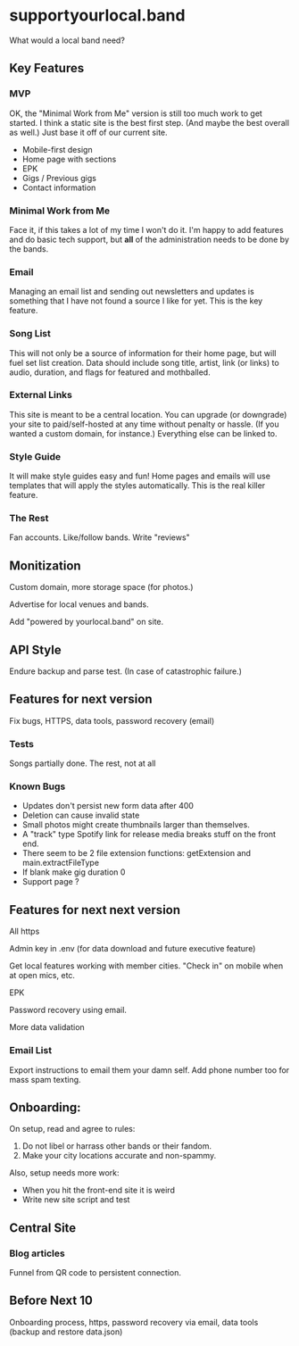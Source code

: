 # supportyourlocal.band

What would a local band need?

## Key Features

### MVP

OK, the "Minimal Work from Me" version is still too much work to get started. I think a static site is the best first step. (And maybe the best overall as well.) Just base it off of our current site.

* Mobile-first design
* Home page with sections
* EPK
* Gigs / Previous gigs
* Contact information

### Minimal Work from Me

Face it, if this takes a lot of my time I won't do it. I'm happy to add features and do basic tech support, but **all** of the administration needs to be done by the bands.

### Email

Managing an email list and sending out newsletters and updates is something that I have not found a source I like for yet. This is the key feature.

### Song List

This will not only be a source of information for their home page, but will fuel set list creation. Data should include song title, artist, link (or links) to audio, duration, and flags for featured and mothballed.

### External Links

This site is meant to be a central location. You can upgrade (or downgrade) your site to paid/self-hosted at any time without penalty or hassle. (If you wanted a custom domain, for instance.) Everything else can be linked to.

### Style Guide

It will make style guides easy and fun! Home pages and emails will use templates that will apply the styles automatically. This is the real killer feature.

### The Rest

Fan accounts. Like/follow bands. Write "reviews"

## Monitization

Custom domain, more storage space (for photos.)

Advertise for local venues and bands.

Add "powered by yourlocal.band" on site.

## API Style

Endure backup and parse test. (In case of catastrophic failure.)

## Features for next version

Fix bugs, HTTPS, data tools, password recovery (email)

### Tests

Songs partially done. The rest, not at all

### Known Bugs

* Updates don't persist new form data after 400
* Deletion can cause invalid state
* Small photos might create thumbnails larger than themselves.
* A "track" type Spotify link for release media breaks stuff on the front end.
* There seem to be 2 file extension functions: getExtension and main.extractFileType
* If blank make gig duration 0
* Support page ?

## Features for next next version

All https

Admin key in .env (for data download and future executive feature)

Get local features working with member cities. "Check in" on mobile when at open mics, etc.

EPK

Password recovery using email.

More data validation

### Email List

Export instructions to email them your damn self. Add phone number too for mass spam texting.

## Onboarding:

On setup, read and agree to rules:

1. Do not libel or harrass other bands or their fandom.
2. Make your city locations accurate and non-spammy.

Also, setup needs more work:

* When you hit the front-end site it is weird
* Write new site script and test

## Central Site

### Blog articles

Funnel from QR code to persistent connection.

## Before Next 10

Onboarding process, https, password recovery via email, data tools (backup and restore data.json)
